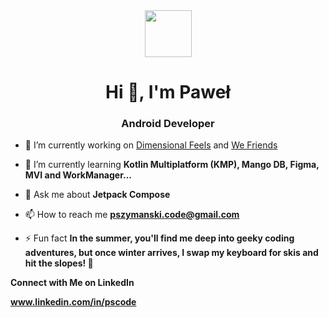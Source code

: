 <div align="center">
  <img src="https://github.com/Pablit0x/Pablit0x/assets/76017191/9d7e3364-4fbc-46bc-b06d-c3eb48d83922" width="75" height="75">
    <h1>Hi 👋, I'm Paweł</h1>
</div>

<h3 align="center">Android Developer</h3>

- 🔭 I’m currently working on [Dimensional Feels](https://github.com/Pablit0x/Dimensional-Feels) and [We Friends](https://github.com/Pablit0x/WeFriends) 

- 🌱 I’m currently learning **Kotlin Multiplatform (KMP), Mango DB, Figma, MVI and WorkManager...**

- 💬 Ask me about **Jetpack Compose**

- 📫 How to reach me **pszymanski.code@gmail.com**

- ⚡ Fun fact **In the summer, you'll find me deep into geeky coding adventures, but once winter arrives, I swap my keyboard for skis and hit the slopes! 🎿**


**Connect with Me on LinkedIn**

**www.linkedin.com/in/pscode**
